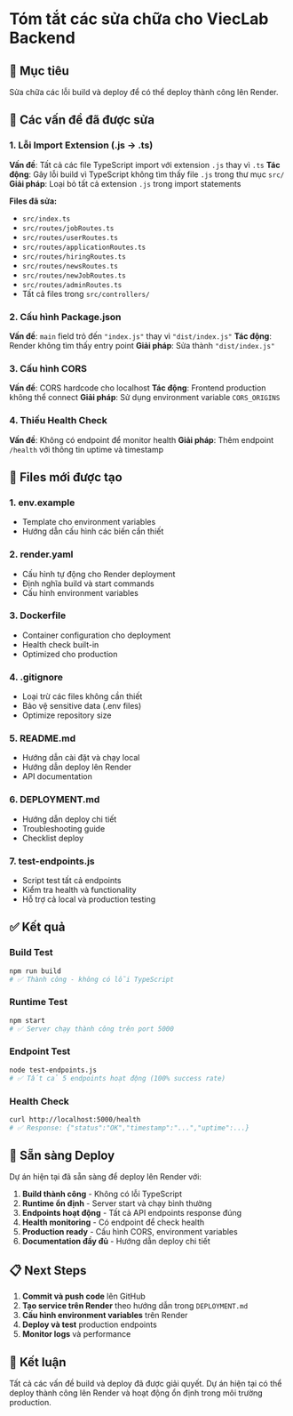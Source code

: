 # Tóm tắt các sửa chữa cho ViecLab Backend

## 🎯 Mục tiêu
Sửa chữa các lỗi build và deploy để có thể deploy thành công lên Render.

## 🔧 Các vấn đề đã được sửa

### 1. **Lỗi Import Extension (.js → .ts)**
**Vấn đề**: Tất cả các file TypeScript import với extension `.js` thay vì `.ts`
**Tác động**: Gây lỗi build vì TypeScript không tìm thấy file `.js` trong thư mục `src/`
**Giải pháp**: Loại bỏ tất cả extension `.js` trong import statements

**Files đã sửa:**
- `src/index.ts`
- `src/routes/jobRoutes.ts`
- `src/routes/userRoutes.ts`
- `src/routes/applicationRoutes.ts`
- `src/routes/hiringRoutes.ts`
- `src/routes/newsRoutes.ts`
- `src/routes/newJobRoutes.ts`
- `src/routes/adminRoutes.ts`
- Tất cả files trong `src/controllers/`

### 2. **Cấu hình Package.json**
**Vấn đề**: `main` field trỏ đến `"index.js"` thay vì `"dist/index.js"`
**Tác động**: Render không tìm thấy entry point
**Giải pháp**: Sửa thành `"dist/index.js"`

### 3. **Cấu hình CORS**
**Vấn đề**: CORS hardcode cho localhost
**Tác động**: Frontend production không thể connect
**Giải pháp**: Sử dụng environment variable `CORS_ORIGINS`

### 4. **Thiếu Health Check**
**Vấn đề**: Không có endpoint để monitor health
**Giải pháp**: Thêm endpoint `/health` với thông tin uptime và timestamp

## 📁 Files mới được tạo

### 1. **env.example**
- Template cho environment variables
- Hướng dẫn cấu hình các biến cần thiết

### 2. **render.yaml**
- Cấu hình tự động cho Render deployment
- Định nghĩa build và start commands
- Cấu hình environment variables

### 3. **Dockerfile**
- Container configuration cho deployment
- Health check built-in
- Optimized cho production

### 4. **.gitignore**
- Loại trừ các files không cần thiết
- Bảo vệ sensitive data (.env files)
- Optimize repository size

### 5. **README.md**
- Hướng dẫn cài đặt và chạy local
- Hướng dẫn deploy lên Render
- API documentation

### 6. **DEPLOYMENT.md**
- Hướng dẫn deploy chi tiết
- Troubleshooting guide
- Checklist deploy

### 7. **test-endpoints.js**
- Script test tất cả endpoints
- Kiểm tra health và functionality
- Hỗ trợ cả local và production testing

## ✅ Kết quả

### Build Test
```bash
npm run build
# ✅ Thành công - không có lỗi TypeScript
```

### Runtime Test
```bash
npm start
# ✅ Server chạy thành công trên port 5000
```

### Endpoint Test
```bash
node test-endpoints.js
# ✅ Tất cả 5 endpoints hoạt động (100% success rate)
```

### Health Check
```bash
curl http://localhost:5000/health
# ✅ Response: {"status":"OK","timestamp":"...","uptime":...}
```

## 🚀 Sẵn sàng Deploy

Dự án hiện tại đã sẵn sàng để deploy lên Render với:

1. **Build thành công** - Không có lỗi TypeScript
2. **Runtime ổn định** - Server start và chạy bình thường
3. **Endpoints hoạt động** - Tất cả API endpoints response đúng
4. **Health monitoring** - Có endpoint để check health
5. **Production ready** - Cấu hình CORS, environment variables
6. **Documentation đầy đủ** - Hướng dẫn deploy chi tiết

## 📋 Next Steps

1. **Commit và push code** lên GitHub
2. **Tạo service trên Render** theo hướng dẫn trong `DEPLOYMENT.md`
3. **Cấu hình environment variables** trên Render
4. **Deploy và test** production endpoints
5. **Monitor logs** và performance

## 🎉 Kết luận

Tất cả các vấn đề build và deploy đã được giải quyết. Dự án hiện tại có thể deploy thành công lên Render và hoạt động ổn định trong môi trường production.
